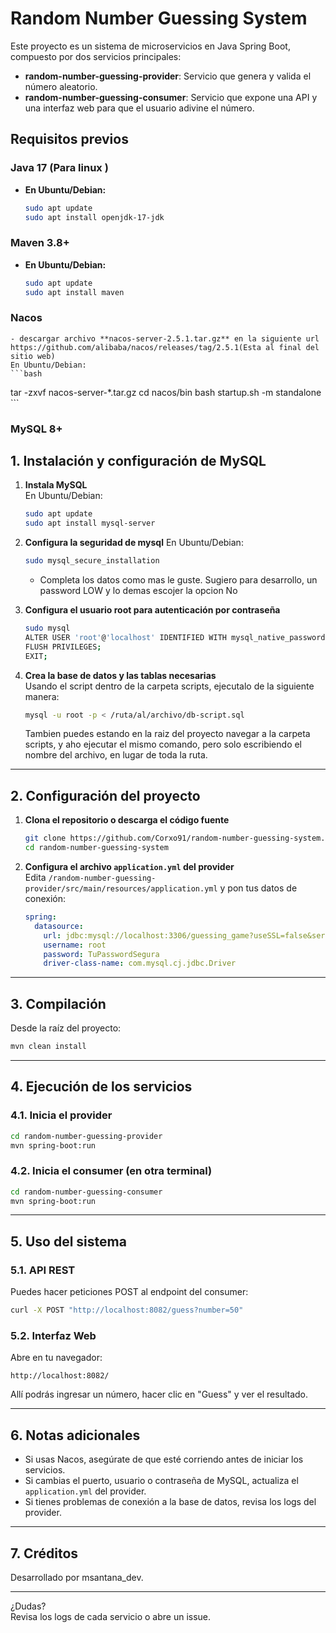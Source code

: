 # Random Number Guessing System

Este proyecto es un sistema de microservicios en Java Spring Boot, compuesto por dos servicios principales:

- **random-number-guessing-provider**: Servicio que genera y valida el número aleatorio.
- **random-number-guessing-consumer**: Servicio que expone una API y una interfaz web para que el usuario adivine el número.



## Requisitos previos

### **Java 17** (Para linux )
- **En Ubuntu/Debian:**
    ```bash
   sudo apt update
   sudo apt install openjdk-17-jdk
    ```
###  **Maven 3.8+**
- **En Ubuntu/Debian:**
    ```bash
   sudo apt update
   sudo apt install maven
    ```
### **Nacos**
    - descargar archivo **nacos-server-2.5.1.tar.gz** en la siguiente url https://github.com/alibaba/nacos/releases/tag/2.5.1(Esta al final del sitio web)
    En Ubuntu/Debian:
    ```bash
   tar -zxvf nacos-server-*.tar.gz
   cd nacos/bin
   bash startup.sh -m standalone
    ```
###  **MySQL 8+**

## 1. Instalación y configuración de MySQL

1. **Instala MySQL**  
   En Ubuntu/Debian:
   ```bash
   sudo apt update
   sudo apt install mysql-server
   ```

2. **Configura la seguridad de mysql**
    En Ubuntu/Debian:
    ```bash
    sudo mysql_secure_installation
    ```
    - Completa los datos como mas le guste. Sugiero para desarrollo, un password LOW y lo demas escojer la opcion No
  

3. **Configura el usuario root para autenticación por contraseña**  
   ```bash
   sudo mysql
   ALTER USER 'root'@'localhost' IDENTIFIED WITH mysql_native_password BY 'TuPasswordSegura';
   FLUSH PRIVILEGES;
   EXIT;
   ```

4. **Crea la base de datos y las tablas necesarias**  
  Usando el script dentro de la carpeta scripts, ejecutalo de la siguiente manera:
   ```bash
   mysql -u root -p < /ruta/al/archivo/db-script.sql
   ```
   Tambien puedes estando en la raiz del proyecto navegar a la carpeta scripts, y aho ejecutar el mismo comando, pero solo escribiendo el nombre del archivo, en lugar de toda la ruta.

---

## 2. Configuración del proyecto

1. **Clona el repositorio o descarga el código fuente**  
   ```bash
   git clone https://github.com/Corxo91/random-number-guessing-system.git
   cd random-number-guessing-system
   ```

2. **Configura el archivo `application.yml` del provider**  
   Edita `/random-number-guessing-provider/src/main/resources/application.yml` y pon tus datos de conexión:
   ```yaml
   spring:
     datasource:
       url: jdbc:mysql://localhost:3306/guessing_game?useSSL=false&serverTimezone=UTC
       username: root
       password: TuPasswordSegura
       driver-class-name: com.mysql.cj.jdbc.Driver
   ```

---

## 3. Compilación

Desde la raíz del proyecto:
```bash
mvn clean install
```

---

## 4. Ejecución de los servicios

### 4.1. Inicia el provider

```bash
cd random-number-guessing-provider
mvn spring-boot:run
```

### 4.2. Inicia el consumer (en otra terminal)

```bash
cd random-number-guessing-consumer
mvn spring-boot:run
```

---

## 5. Uso del sistema

### 5.1. API REST

Puedes hacer peticiones POST al endpoint del consumer:
```bash
curl -X POST "http://localhost:8082/guess?number=50"
```

### 5.2. Interfaz Web

Abre en tu navegador:
```
http://localhost:8082/
```
Allí podrás ingresar un número, hacer clic en "Guess" y ver el resultado.

---

## 6. Notas adicionales

- Si usas Nacos, asegúrate de que esté corriendo antes de iniciar los servicios.
- Si cambias el puerto, usuario o contraseña de MySQL, actualiza el `application.yml` del provider.
- Si tienes problemas de conexión a la base de datos, revisa los logs del provider.

---

## 7. Créditos

Desarrollado por msantana_dev.

---

¿Dudas?  
Revisa los logs de cada servicio o abre un issue.